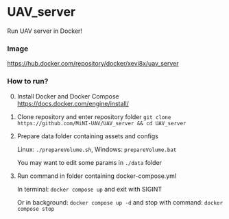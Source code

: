 # UAV_server
Run UAV server in Docker!

### Image
https://hub.docker.com/repository/docker/xevi8x/uav_server

### How to run?
0.   Install Docker and Docker Compose
  https://docs.docker.com/engine/install/
1.   Clone repository and enter repository folder
```git clone https://github.com/MiNI-UAV/UAV_server && cd UAV_server```

2. Prepare data folder containing assets and configs
   
    Linux: ```./prepareVolume.sh```, Windows: ```prepareVolume.bat```

    You may want to edit some params in ```./data``` folder

4.   Run command in folder containing docker-compose.yml

     In terminal: ```docker compose up``` and exit with SIGINT

     Or in background: ```docker compose up -d```
     and stop with command: ```docker compose stop```
